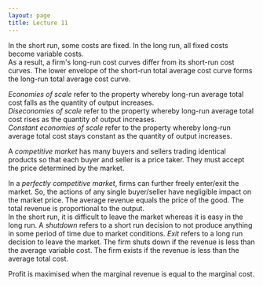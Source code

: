 ```yaml
---
layout: page
title: Lecture 11
---
```


<script type="text/javascript" async src="https://cdnjs.cloudflare.com/ajax/libs/mathjax/2.7.5/latest.js?config=TeX-MML-AM_CHTML" async></script>

In the short run, some costs are fixed. In the long run, all fixed costs become variable costs.    
As a result, a firm's long-run cost curves differ from its short-run cost curves. The lower envelope of the short-run total average cost curve forms the long-run total average cost curve. 

_Economies of scale_ refer to the property whereby long-run average total cost falls as the quantity of output increases.    
_Diseconomies of scale_ refer to the property whereby long-run average total cost rises as the quantity of output increases.    
_Constant economies of scale_ refer to the property whereby long-run average total cost stays constant as the quantity of output increases.

A _competitive market_ has many buyers and sellers trading identical products so that each buyer and seller is a price taker. They must accept the price determined by the market.

In a _perfectly competitive market_, firms can further freely enter/exit the market. So, the actions of any single buyer/seller have negligible impact on the market price. The average revenue equals the price of the good. The total revenue is proportional to the output.    
In the short run, it is difficult to leave the market whereas it is easy in the long run. A _shutdown_ refers to a short run decision to not produce anything in some period of time due to market conditions. _Exit_ refers to a long run decision to leave the market. The firm shuts down if the revenue is less than the average variable cost. The firm exists if the revenue is less than the average total cost.

Profit is maximised when the marginal revenue is equal to the marginal cost.